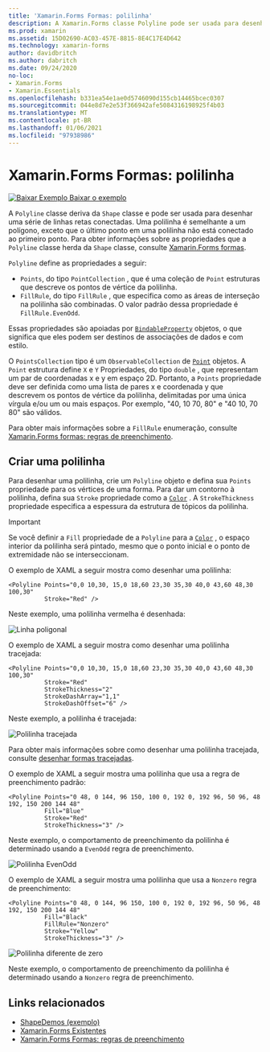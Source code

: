 ```yaml
---
title: 'Xamarin.Forms Formas: polilinha'
description: A Xamarin.Forms classe Polyline pode ser usada para desenhar uma série de linhas retas conectadas.
ms.prod: xamarin
ms.assetid: 15D02690-AC03-457E-8815-8E4C17E4D642
ms.technology: xamarin-forms
author: davidbritch
ms.author: dabritch
ms.date: 09/24/2020
no-loc:
- Xamarin.Forms
- Xamarin.Essentials
ms.openlocfilehash: b331ea54e1ae0d5746090d155cb14465bcec0307
ms.sourcegitcommit: 044e8d7e2e53f366942afe5084316198925f4b03
ms.translationtype: MT
ms.contentlocale: pt-BR
ms.lasthandoff: 01/06/2021
ms.locfileid: "97938986"
---
```

# <a name="no-locxamarinforms-shapes-polyline"></a>Xamarin.Forms Formas: polilinha

[![Baixar Exemplo](~/media/shared/download.png) Baixar o exemplo](/samples/xamarin/xamarin-forms-samples/userinterface-shapesdemos/)

A `Polyline` classe deriva da `Shape` classe e pode ser usada para desenhar uma série de linhas retas conectadas. Uma polilinha é semelhante a um polígono, exceto que o último ponto em uma polilinha não está conectado ao primeiro ponto. Para obter informações sobre as propriedades que a `Polyline` classe herda da `Shape` classe, consulte [ Xamarin.Forms formas](index.md).

`Polyline` define as propriedades a seguir:

- `Points`, do tipo `PointCollection` , que é uma coleção de `Point` estruturas que descreve os pontos de vértice da polilinha.
- `FillRule`, do tipo `FillRule` , que especifica como as áreas de interseção na polilinha são combinadas. O valor padrão dessa propriedade é `FillRule.EvenOdd`.

Essas propriedades são apoiadas por [`BindableProperty`](xref:Xamarin.Forms.BindableProperty) objetos, o que significa que eles podem ser destinos de associações de dados e com estilo.

O `PointsCollection` tipo é um `ObservableCollection` de [`Point`](xref:Xamarin.Forms.Point) objetos. A `Point` estrutura define `X` e `Y` Propriedades, do tipo `double` , que representam um par de coordenadas x e y em espaço 2D. Portanto, a `Points` propriedade deve ser definida como uma lista de pares x e coordenada y que descrevem os pontos de vértice da polilinha, delimitadas por uma única vírgula e/ou um ou mais espaços. Por exemplo, "40, 10 70, 80" e "40 10, 70 80" são válidos.

Para obter mais informações sobre a `FillRule` enumeração, consulte [ Xamarin.Forms formas: regras de preenchimento](fillrules.md).

## <a name="create-a-polyline"></a>Criar uma polilinha

Para desenhar uma polilinha, crie um `Polyline` objeto e defina sua `Points` propriedade para os vértices de uma forma. Para dar um contorno à polilinha, defina sua `Stroke` propriedade como a [`Color`](xref:Xamarin.Forms.Color) . A `StrokeThickness` propriedade especifica a espessura da estrutura de tópicos da polilinha.

> [!IMPORTANT]
> Se você definir a `Fill` propriedade de a `Polyline` para a [`Color`](xref:Xamarin.Forms.Color) , o espaço interior da polilinha será pintado, mesmo que o ponto inicial e o ponto de extremidade não se interseccionam.

O exemplo de XAML a seguir mostra como desenhar uma polilinha:

```xaml
<Polyline Points="0,0 10,30, 15,0 18,60 23,30 35,30 40,0 43,60 48,30 100,30"
          Stroke="Red" />
```

Neste exemplo, uma polilinha vermelha é desenhada:

![Linha poligonal](polyline-images/stroke.png "Linha poligonal")

O exemplo de XAML a seguir mostra como desenhar uma polilinha tracejada:

```xaml
<Polyline Points="0,0 10,30, 15,0 18,60 23,30 35,30 40,0 43,60 48,30 100,30"
          Stroke="Red"
          StrokeThickness="2"
          StrokeDashArray="1,1"
          StrokeDashOffset="6" />
```

Neste exemplo, a polilinha é tracejada:

![Polilinha tracejada](polyline-images/dashed.png "Polilinha tracejada")

Para obter mais informações sobre como desenhar uma polilinha tracejada, consulte [desenhar formas tracejadas](index.md#draw-dashed-shapes).

O exemplo de XAML a seguir mostra uma polilinha que usa a regra de preenchimento padrão:

```xaml
<Polyline Points="0 48, 0 144, 96 150, 100 0, 192 0, 192 96, 50 96, 48 192, 150 200 144 48"
          Fill="Blue"
          Stroke="Red"
          StrokeThickness="3" />
```

Neste exemplo, o comportamento de preenchimento da polilinha é determinado usando a `EvenOdd` regra de preenchimento.

![Polilinha EvenOdd](polyline-images/evenodd.png "EvenOdd polyine")

O exemplo de XAML a seguir mostra uma polilinha que usa a `Nonzero` regra de preenchimento:

```xaml
<Polyline Points="0 48, 0 144, 96 150, 100 0, 192 0, 192 96, 50 96, 48 192, 150 200 144 48"
          Fill="Black"
          FillRule="Nonzero"
          Stroke="Yellow"
          StrokeThickness="3" />
```

![Polilinha diferente de zero](polyline-images/nonzero.png "Polilinha diferente de zero")

Neste exemplo, o comportamento de preenchimento da polilinha é determinado usando a `Nonzero` regra de preenchimento.

## <a name="related-links"></a>Links relacionados

- [ShapeDemos (exemplo)](/samples/xamarin/xamarin-forms-samples/userinterface-shapesdemos/)
- [Xamarin.Forms Existentes](index.md)
- [Xamarin.Forms Formas: regras de preenchimento](fillrules.md)
